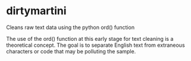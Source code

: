 # dirtymartini
Cleans raw text data using the python ord() function

The use of the ord() function at this early stage for text cleaning is a theoretical concept.
The goal is to separate English text from extraneous characters or code that may be polluting the sample.
